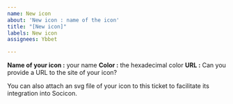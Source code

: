 ```yaml
---
name: New icon
about: 'New icon : name of the icon'
title: "[New icon]"
labels: New icon
assignees: Ybbet

---
```


**Name of your icon :** your name
**Color :** the hexadecimal color
**URL :** Can you provide a URL to the site of your icon?

You can also attach an svg file of your icon to this ticket to facilitate its integration into Socicon.
